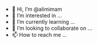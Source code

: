 - 👋 Hi, I’m @alimimam
- 👀 I’m interested in ...
- 🌱 I’m currently learning ...
- 💞️ I’m looking to collaborate on ...
- 📫 How to reach me ...

<!---
alimimam/alimimam is a ✨ special ✨ repository because its `README.md` (this file) appears on your GitHub profile.
You can click the Preview link to take a look at your changes.
--->
